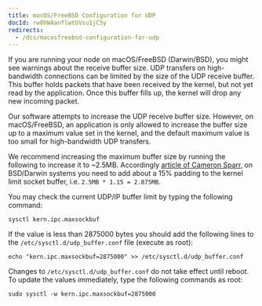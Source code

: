 ```yaml
---
title: macOS/FreeBSD Configuration for UDP
docId: rw8hWAanflwtUVsu1jC5y
redirects:
  - /dcs/macosfreebsd-configuration-for-udp
---
```


If you are running your node on macOS/FreeBSD (Darwin/BSD), you might see warnings about the receive buffer size.
UDP transfers on high-bandwidth connections can be limited by the size of the UDP receive buffer. This buffer holds packets that have been received by the kernel, but not yet read by the application. Once this buffer fills up, the kernel will drop any new incoming packet.

Our software attempts to increase the UDP receive buffer size. However, on macOS/FreeBSD, an application is only allowed to increase the buffer size up to a maximum value set in the kernel, and the default maximum value is too small for high-bandwidth UDP transfers.

We recommend increasing the maximum buffer size by running the following to increase it to \~2.5MB. Accordingly [article of Cameron Sparr](https://medium.com/@CameronSparr/increase-os-udp-buffers-to-improve-performance-51d167bb1360), on BSD/Darwin systems you need to add about a 15% padding to the kernel limit socket buffer, i.e. `2.5MB * 1.15 = 2.875MB`.&#x20;

You may check the current UDP/IP buffer limit by typing the following command:

```shell
sysctl kern.ipc.maxsockbuf
```

If the value is less than 2875000 bytes you should add the following lines to the `/etc/sysctl.d/udp_buffer.conf` file (execute as root):

```shell
echo "kern.ipc.maxsockbuf=2875000" >> /etc/sysctl.d/udp_buffer.conf
```

Changes to `/etc/sysctl.d/udp_buffer.conf` do not take effect until reboot. To update the values immediately, type the following commands as root:

```shell
sudo sysctl -w kern.ipc.maxsockbuf=2875000
```
